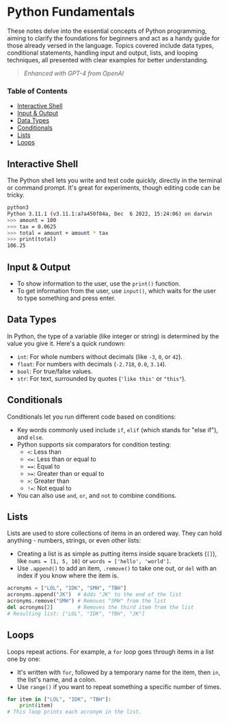 # Python Fundamentals

These notes delve into the essential concepts of Python programming, aiming to clarify the foundations for beginners and act as a handy guide for those already versed in the language. Topics covered include data types, conditional statements, handling input and output, lists, and looping techniques, all presented with clear examples for better understanding.

> _Enhanced with GPT-4 from OpenAI_

### Table of Contents
- [Interactive Shell](#interactive-shell)
- [Input & Output](#input--output)
- [Data Types](#data-types)
- [Conditionals](#conditionals)
- [Lists](#lists)
- [Loops](#loops)

## Interactive Shell
The Python shell lets you write and test code quickly, directly in the terminal or command prompt. It's great for experiments, though editing code can be tricky.
```bash
python3
Python 3.11.1 (v3.11.1:a7a450f84a, Dec  6 2022, 15:24:06) on darwin
>>> amount = 100
>>> tax = 0.0625
>>> total = amount + amount * tax
>>> print(total)
106.25
```

## Input & Output
- To show information to the user, use the `print()` function.
- To get information from the user, use `input()`, which waits for the user to type something and press enter.

## Data Types
In Python, the type of a variable (like integer or string) is determined by the value you give it. Here's a quick rundown:
- `int`: For whole numbers without decimals (like `-3`, `0`, or `42`).
- `float`: For numbers with decimals (`-2.718`, `0.0`, `3.14`).
- `bool`: For true/false values.
- `str`: For text, surrounded by quotes (`'like this'` or `"this"`).

## Conditionals
Conditionals let you run different code based on conditions:
- Key words commonly used include `if`, `elif` (which stands for "else if"), and `else`.
- Python supports six comparators for condition testing:
    - `<`: Less than
    - `<=`: Less than or equal to
    - `==`: Equal to
    - `>=`: Greater than or equal to
    - `>`: Greater than
    - `!=`: Not equal to
- You can also use `and`, `or`, and `not` to combine conditions.

## Lists
Lists are used to store collections of items in an ordered way. They can hold anything - numbers, strings, or even other lists:
- Creating a list is as simple as putting items inside square brackets (`[]`), like `nums = [1, 5, 10]` or `words = ['hello', 'world']`.
- Use `.append()` to add an item, `.remove()` to take one out, or `del` with an index if you know where the item is.
```python
acronyms = ["LOL", "IDK", "SMH", "TBH"]
acronyms.append("JK")  # Adds "JK" to the end of the list
acronyms.remove("SMH") # Removes "SMH" from the list
del acronyms[2]        # Removes the third item from the list
# Resulting list: ["LOL", "IDK", "TBH", "JK"]
```

## Loops
Loops repeat actions. For example, a `for` loop goes through items in a list one by one:
- It's written with `for`, followed by a temporary name for the item, then `in`, the list's name, and a colon.
- Use `range()` if you want to repeat something a specific number of times.
```python
for item in ["LOL", "IDK", "TBH"]:
    print(item)
# This loop prints each acronym in the list.
```
